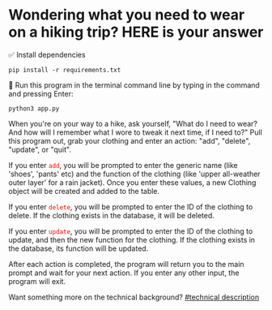 
#  Wondering what you need to wear on a hiking trip? HERE is your answer

:white_check_mark: Install dependencies
```
pip install -r requirements.txt
```

:small_red_triangle: Run this program in the terminal command line by typing in the command and pressing Enter:
```
python3 app.py
```

When you're on your way to a hike, ask yourself, "What do I need to wear? And how will I remember what I wore to tweak it next time, if I need to?" Pull this program out, grab your clothing and enter an action: "add", "delete", "update", or "quit". 

If you enter <code style="color:red">add</code>, you will be prompted to enter the generic name (like 'shoes', 'pants' etc) and the function of the clothing (like 'upper all-weather outer layer' for a rain jacket). Once you enter these values, a new Clothing object will be created and added to the table.

If you enter <code style="color:red">delete</code>, you will be prompted to enter the ID of the clothing to delete. If the clothing exists in the database, it will be deleted.

If you enter <code style="color:red">update</code>, you will be prompted to enter the ID of the clothing to update, and then the new function for the clothing. If the clothing exists in the database, its function will be updated.

After each action is completed, the program will return you to the main prompt and wait for your next action. If you enter any other input, the program will exit.

Want something more on the technical background? [#technical description](/hiking-application/technical_description.md)
